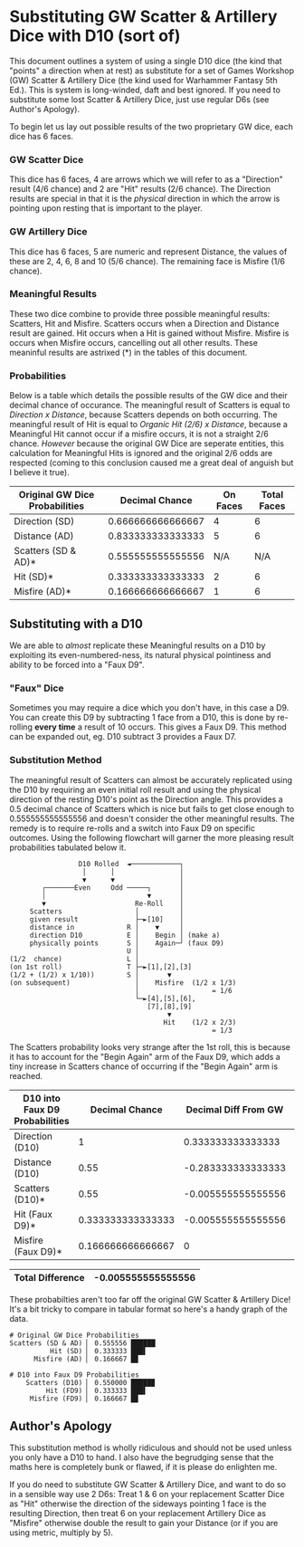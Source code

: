 # Substituting GW Scatter & Artillery Dice with D10 (sort of)

This document outlines a system of using a single D10 dice (the kind that "points" a direction when at rest) as substitute for a set of Games Workshop (GW) Scatter & Artillery Dice (the kind used for Warhammer Fantasy 5th Ed.). This is system is long-winded, daft and best ignored. If you need to substitute some lost Scatter & Artillery Dice, just use regular D6s (see Author's Apology). 

To begin let us lay out possible results of the two proprietary GW dice, each dice has 6 faces.

### GW Scatter Dice
This dice has 6 faces, 4 are arrows which we will refer to as a "Direction" result (4/6 chance) and 2 are "Hit" results (2/6 chance). The Direction results are special in that it is the *physical* direction in which the arrow is pointing upon resting that is important to the player.

### GW Artillery Dice
This dice has 6 faces, 5 are numeric and represent Distance, the values of these are 2, 4, 6, 8 and 10 (5/6 chance). The remaining face is Misfire (1/6 chance). 

### Meaningful Results
These two dice combine to provide three possible meaningful results: Scatters, Hit and Misfire. Scatters occurs when a Direction and Distance result are gained. Hit occurs when a Hit is gained without Misfire. Misfire is occurs when Misfire occurs, cancelling out all other results. These meaninful results are astrixed (*) in the tables of this document.

### Probabilities 
Below is a table which details the possible results of the GW dice and their decimal chance of occurance. The meaningful result of Scatters is equal to *Direction x Distance*, because Scatters depends on both occurring. The meaningful result of Hit is equal to *Organic Hit (2/6) x Distance*, because a Meaningful Hit cannot occur if a misfire occurs, it is not a straight 2/6 chance. *However* because the original GW Dice are seperate entities, this calculation for Meaningful Hits is ignored and the original 2/6 odds are respected (coming to this conclusion caused me a great deal of anguish but I believe it true).
 


| **Original GW Dice Probabilities**       | **Decimal Chance** | **On Faces**     | **Total Faces** |
|------------------------------------------|--------------------|------------------|-----------------|
| Direction (SD)                           | 0.666666666666667  | 4                | 6               |
| Distance (AD)                            | 0.833333333333333  | 5                | 6               |
| Scatters (SD & AD)*                      | 0.555555555555556  | N/A              | N/A             |
| Hit (SD)*                                | 0.333333333333333  | 2                | 6               |
| Misfire (AD)*                            | 0.166666666666667  | 1                | 6               |

## Substituting with a D10
We are able to *almost* replicate these Meaningful results on a D10 by exploiting its even-numbered-ness, its natural physical pointiness and ability to be forced into a "Faux D9".

### "Faux" Dice
Sometimes you may require a dice which you don't have, in this case a D9. You can create this D9 by subtracting 1 face from a D10, this is done by re-rolling **every time** a result of 10 occurs. This gives a Faux D9. This method can be expanded out, eg. D10 subtract 3 provides a Faux D7.

### Substitution Method 
The meaningful result of Scatters can almost be accurately replicated using the D10 by requiring an even initial roll result and using the physical direction of the resting D10's point as the Direction angle. This provides a 0.5 decimal chance of Scatters which is nice but fails to get close enough to 0.555555555555556 and doesn't consider the other meaningful results. The remedy is to require re-rolls and a switch into Faux D9 on specific outcomes. Using the following flowchart will garner the more pleasing result probabilities tabulated below it.

```
                 D10 Rolled  ◄────────────┐
                  │      │                │
                  ▼      ▼                │
        ┌───────Even     Odd ─────┐       │
        │                         ▼       │
        ▼                      Re-Roll    │
     Scatters                  │          │
     given result              ├─►[10]    │
     distance in             R │    ▼     │
     direction D10           E │    Begin │ (make a)
     physically points       S │    Again─┘ (faux D9)
                             U │
(1/2  chance)                L │
(on 1st roll)                T ├─►[1],[2],[3]
(1/2 + (1/2) x 1/10))        S │       ▼
(on subsequent)                │    Misfire  (1/2 x 1/3)
                               │                  = 1/6
                               └─►[4],[5],[6],
                                  [7],[8],[9]
                                       ▼
                                      Hit    (1/2 x 2/3)
                                                  = 1/3
```

The Scatters probability looks very strange after the 1st roll, this is because it has to account for the "Begin Again" arm of the Faux D9, which adds a tiny increase in Scatters chance of occurring if the "Begin Again" arm is reached. 


| **D10 into Faux D9 Probabilities**       | **Decimal Chance** | **Decimal Diff From GW** | **On Faces**     | **Total Faces** |
|------------------------------------------|--------------------|--------------------------|------------------|-----------------|
| Direction (D10)                          | 1                  | 0.333333333333333        | 10               | 10              |
| Distance (D10)                           | 0.55               | -0.283333333333333       | 5                | 10              |
| Scatters (D10)*                          | 0.55               | -0.005555555555556       | N/A              | N/A             |
| Hit (Faux D9)*                           | 0.333333333333333  | -0.005555555555556       | 6                | 9               |
| Misfire (Faux D9)*                       | 0.166666666666667  | 0                        | 3                | 9               |


| **Total Difference**                     | -0.005555555555556 |
|------------------------------------------|--------------------|

These probabilties aren't too far off the original GW Scatter & Artillery Dice! It's a bit tricky to compare in tabular format so here's a handy graph of the data.

```
# Original GW Dice Probabilities
Scatters (SD & AD) ▏ 0.555556 ██████
          Hit (SD) ▏ 0.333333 ███▌
      Misfire (AD) ▏ 0.166667 █▊
      
# D10 into Faux D9 Probabilities
    Scatters (D10) ▏ 0.550000 █████▉
         Hit (FD9) ▏ 0.333333 ███▌
     Misfire (FD9) ▏ 0.166667 █▊
```	

## Author's Apology
This substitution method is wholly ridiculous and should not be used unless you only have a D10 to hand. I also have the begrudging sense that the maths here is completely bunk or flawed, if it is please do enlighten me.  

If you do need to substitute GW Scatter & Artillery Dice, and want to do so in a sensible way use 2 D6s: Treat 1 & 6 on your replacement Scatter Dice as "Hit" otherwise the direction of the sideways pointing 1 face is the resulting Direction, then treat 6 on your replacement Artillery Dice as "Misfire" otherwise double the result to gain your Distance (or if you are using metric, multiply by 5).
